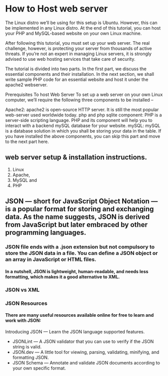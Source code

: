 # How to Host web server
The Linux distro we’ll be using for this setup is Ubuntu. However, this can be implemented in any Linux distro. At the end of this tutorial, you can host your PHP and MySQL-based website on your own Linux machine.

After following this tutorial, you must set up your web server. The real challenge, however, is protecting your server from thousands of active threats. If you’re not an expert in managing Linux servers, it is strongly advised to use web hosting services that take care of security.

The tutorial is divided into two parts. In the first part, we discuss the essential components and their installation. In the next section, we shall write sample PHP code for an essential website and host it under the apache2 webserver.

Prerequisites To host Web Server
To set up a web server on your own Linux computer, we’ll require the following three components to be installed –

Apache2: apache2 is open-source HTTP server. It is still the most popular web-server used worldwide today.
php and php sqlite component: PHP is a server-side scripting language. PHP and its component will help you to interact with a backend mySQL database for your website.
mySQL: mySQL is a database solution in which you shall be storing your data in the table.
If you have installed the above components, you can skip this part and move to the next part here.

## web server setup &amp; installation instructions.  
  1. Linux
  2. Apache,
  3. MySQL and
  4. PHP 

## JSON — short for JavaScript Object Notation — is a popular format for storing and exchanging data. As the name suggests, JSON is derived from JavaScript but later embraced by other programming languages.

### JSON file ends with a .json extension but not compulsory to store the JSON data in a file. You can define a JSON object or an array in JavaScript or HTML files.

#### In a nutshell, JSON is lightweight, human-readable, and needs less formatting, which makes it a good alternative to XML.

### JSON vs XML

### JSON Resources
#### There are many useful resources available online for free to learn and work with JSON:

Introducing JSON — Learn the JSON language supported features.
  - JSONLint — A JSON validator that you can use to verify if the JSON string is valid.
  - JSON.dev — A little tool for viewing, parsing, validating, minifying, and formatting JSON.
  - JSON Schema — Annotate and validate JSON documents according to your own specific format.

